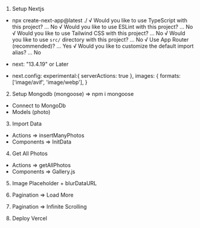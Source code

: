 1. Setup Nextjs
  - npx create-next-app@latest ./
  √ Would you like to use TypeScript with this project? ... No 
  √ Would you like to use ESLint with this project? ... No 
  √ Would you like to use Tailwind CSS with this project? ... No 
  √ Would you like to use `src/` directory with this project? ... No 
  √ Use App Router (recommended)? ... Yes
  √ Would you like to customize the default import alias? ... No 

  - next: "13.4.19" or Later
  - next.config:
      experimental:{
        serverActions: true
      },
      images: {
        formats: ['image/avif', 'image/webp'],
      }

2. Setup Mongodb (mongoose) => npm i mongoose
  - Connect to MongoDb
  - Models (photo)

3. Import Data
  - Actions => insertManyPhotos
  - Components => InitData

4. Get All Photos
  - Actions => getAllPhotos
  - Components => Gallery.js

5. Image Placeholder + blurDataURL

6. Pagination => Load More

7. Pagination => Infinite Scrolling

8. Deploy Vercel
  